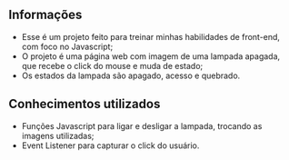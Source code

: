 ## Informações 

* Esse é um projeto feito para treinar minhas habilidades de front-end, com foco no Javascript;
* O projeto é uma página web com imagem de uma lampada apagada, que recebe o click do mouse e muda de estado;
* Os estados da lampada são apagado, acesso e quebrado.

## Conhecimentos utilizados 

* Funções Javascript para ligar e desligar a lampada, trocando as imagens utilizadas;
* Event Listener para capturar o click do usuário.
